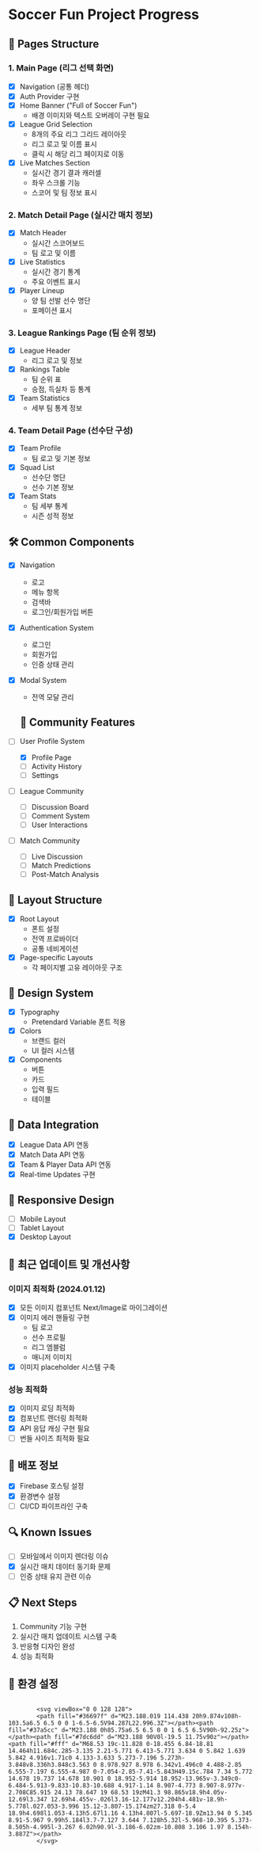 # Soccer Fun Project Progress

## 📱 Pages Structure

### 1. Main Page (리그 선택 화면)

-   [x] Navigation (공통 헤더)
-   [x] Auth Provider 구현
-   [x] Home Banner ("Full of Soccer Fun")
    -   배경 이미지와 텍스트 오버레이 구현 필요
-   [x] League Grid Selection
    -   8개의 주요 리그 그리드 레이아웃
    -   리그 로고 및 이름 표시
    -   클릭 시 해당 리그 페이지로 이동
-   [x] Live Matches Section
    -   실시간 경기 결과 캐러셀
    -   좌우 스크롤 기능
    -   스코어 및 팀 정보 표시

### 2. Match Detail Page (실시간 매치 정보)

-   [x] Match Header
    -   실시간 스코어보드
    -   팀 로고 및 이름
-   [x] Live Statistics
    -   실시간 경기 통계
    -   주요 이벤트 표시
-   [x] Player Lineup
    -   양 팀 선발 선수 명단
    -   포메이션 표시

### 3. League Rankings Page (팀 순위 정보)

-   [x] League Header
    -   리그 로고 및 정보
-   [x] Rankings Table
    -   팀 순위 표
    -   승점, 득실차 등 통계
-   [x] Team Statistics
    -   세부 팀 통계 정보

### 4. Team Detail Page (선수단 구성)

-   [x] Team Profile
    -   팀 로고 및 기본 정보
-   [x] Squad List
    -   선수단 명단
    -   선수 기본 정보
-   [x] Team Stats
    -   팀 세부 통계
    -   시즌 성적 정보

## 🛠 Common Components

-   [x] Navigation
    -   로고
    -   메뉴 항목
    -   검색바
    -   로그인/회원가입 버튼
-   [x] Authentication System
    -   로그인
    -   회원가입
    -   인증 상태 관리
-   [x] Modal System

    -   전역 모달 관리

    ## 👥 Community Features

-   [ ] User Profile System
    -   [x] Profile Page
    -   [ ] Activity History
    -   [ ] Settings
-   [ ] League Community
    -   [ ] Discussion Board
    -   [ ] Comment System
    -   [ ] User Interactions
-   [ ] Match Community
    -   [ ] Live Discussion
    -   [ ] Match Predictions
    -   [ ] Post-Match Analysis

## 📐 Layout Structure

-   [x] Root Layout
    -   폰트 설정
    -   전역 프로바이더
    -   공통 네비게이션
-   [x] Page-specific Layouts
    -   각 페이지별 고유 레이아웃 구조

## 🎨 Design System

-   [x] Typography
    -   Pretendard Variable 폰트 적용
-   [x] Colors
    -   브랜드 컬러
    -   UI 컬러 시스템
-   [x] Components
    -   버튼
    -   카드
    -   입력 필드
    -   테이블

## 🔄 Data Integration

-   [x] League Data API 연동
-   [x] Match Data API 연동
-   [x] Team & Player Data API 연동
-   [x] Real-time Updates 구현

## 📱 Responsive Design

-   [ ] Mobile Layout
-   [ ] Tablet Layout
-   [x] Desktop Layout

## 🔧 최근 업데이트 및 개선사항

### 이미지 최적화 (2024.01.12)

-   [x] 모든 이미지 컴포넌트 Next/Image로 마이그레이션
-   [x] 이미지 에러 핸들링 구현
    -   팀 로고
    -   선수 프로필
    -   리그 엠블럼
    -   매니저 이미지
-   [x] 이미지 placeholder 시스템 구축

### 성능 최적화

-   [x] 이미지 로딩 최적화
-   [x] 컴포넌트 렌더링 최적화
-   [x] API 응답 캐싱 구현 필요
-   [ ] 번들 사이즈 최적화 필요

## 🚀 배포 정보

-   [x] Firebase 호스팅 설정
-   [x] 환경변수 설정
-   [ ] CI/CD 파이프라인 구축

## 🔍 Known Issues

-   [ ] 모바일에서 이미지 렌더링 이슈
-   [x] 실시간 매치 데이터 동기화 문제
-   [ ] 인증 상태 유지 관련 이슈

## 📋 Next Steps

1. Community 기능 구현
2. 실시간 매치 업데이트 시스템 구축
3. 반응형 디자인 완성
4. 성능 최적화

## 🔑 환경 설정

```bash

```

            <svg viewBox="0 0 128 128">
            <path fill="#36697f" d="M23.188.019 114.438 20h9.874v108h-103.5a6.5 6.5 0 0 1-6.5-6.5V94.287L22.996.3Z"></path><path fill="#37a5cc" d="M23.188 0h85.75a6.5 6.5 0 0 1 6.5 6.5V90h-92.25z"></path><path fill="#7dc6dd" d="M23.188 90V0l-19.5 11.75v90z"></path><path fill="#fff" d="M68.53 19c-11.828 0-18.455 6.84-18.81 14.464h11.684c.285-3.135 2.21-5.771 6.413-5.771 3.634 0 5.842 1.639 5.842 4.916v1.71c0 4.133-3.633 5.273-7.196 5.273h-3.848v8.336h3.848c3.563 0 8.978.927 8.978 6.342v1.496c0 4.488-2.85 6.555-7.197 6.555-4.987 0-7.054-2.85-7.41-5.843H49.15c.784 7.34 5.772 14.678 19.737 14.678 10.901 0 18.952-5.914 18.952-13.965v-3.349c0-6.484-5.913-9.833-10.83-10.688 4.917-1.14 8.907-4.773 8.907-8.977v-2.708C85.915 24.13 78.647 19 68.53 19zM41.3 98.865v18.9h4.05v-12.69l3.347 12.69h4.455v-.026l3.16-12.177v12.204h4.481v-18.9h-5.778l.027.053-3.996 15.12-3.807-15.174zm27.318 0-5.4 18.9h4.698l1.053-4.13h5.67l1.16 4.13h4.807l-5.697-18.9Zm13.94 0 5.345 8.91-5.967 9.99h5.184l3.7-7.127 3.644 7.128h5.32l-5.968-10.395 5.373-8.505h-4.995l-3.267 6.02h90.9l-3.186-6.02zm-10.808 3.106 1.97 8.154h-3.887Z"></path>
            </svg>

